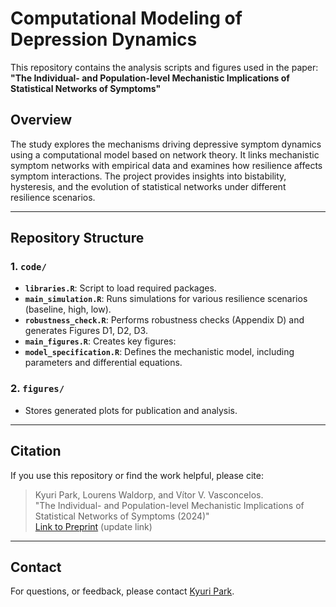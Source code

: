 # Computational Modeling of Depression Dynamics

This repository contains the analysis scripts and figures used in the paper: 
**"The Individual- and Population-level Mechanistic Implications of Statistical Networks of Symptoms"**  

## Overview

The study explores the mechanisms driving depressive symptom dynamics using a computational model based on network theory. It links mechanistic symptom networks with empirical data and examines how resilience affects symptom interactions. The project provides insights into bistability, hysteresis, and the evolution of statistical networks under different resilience scenarios.

---

## Repository Structure

### 1. `code/`
- **`libraries.R`**: Script to load required packages.
- **`main_simulation.R`**: Runs simulations for various resilience scenarios (baseline, high, low).
- **`robustness_check.R`**: Performs robustness checks (Appendix D) and generates Figures D1, D2, D3.
- **`main_figures.R`**: Creates key figures:
- **`model_specification.R`**: Defines the mechanistic model, including parameters and differential equations.


### 2. `figures/`
- Stores generated plots for publication and analysis.

---

## Citation

If you use this repository or find the work helpful, please cite:

> Kyuri Park, Lourens Waldorp, and Vítor V. Vasconcelos.  
> "The Individual- and Population-level Mechanistic Implications of Statistical Networks of Symptoms (2024)"  
> [Link to Preprint](#) (update link)

---

## Contact

For questions, or feedback, please contact [Kyuri Park](mailto:kyurheep@gmail.com).
